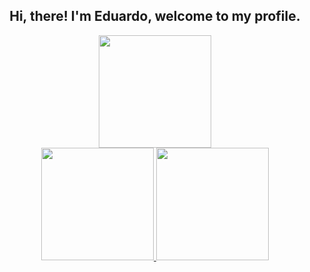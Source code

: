 <div align="center">
  <h2>Hi, there! I'm Eduardo, welcome to my profile.</h2>
</div>

<div align="center">
  <img src="https://media.tenor.com/ynYPim7RM8wAAAAi/lain-serial-experiments-lain.gif" width="180px" height="180px" />
<!-- ![serial experiments lain](https://media.tenor.com/ynYPim7RM8wAAAAi/lain-serial-experiments-lain.gif) -->
</div>
  
<div align="center">  
  <a href="https://github.com/eduardofreitas2">
  <img height="180px" src="https://github-readme-stats.vercel.app/api?username=eduardofreitas2&show_icons=true&theme=dark&include_all_commits=true&count_private=true"/>
  <img height="180px" src="https://github-readme-stats.vercel.app/api/top-langs/?username=eduardofreitas2&layout=compact&langs_count=7&theme=dark&count_private=true"/>
</div>
